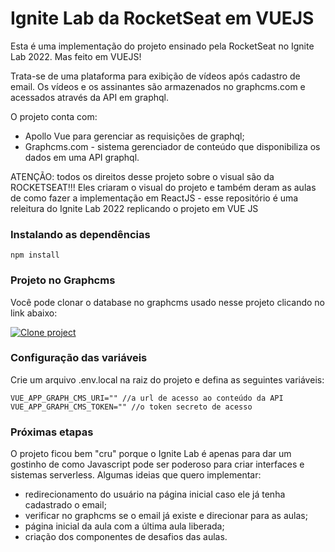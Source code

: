 # Ignite Lab da RocketSeat em VUEJS

Esta é uma implementação do projeto ensinado pela RocketSeat no Ignite Lab 2022. Mas feito em VUEJS!

Trata-se de uma plataforma para exibição de vídeos após cadastro de email. Os vídeos e os assinantes são armazenados no graphcms.com e acessados através da API em graphql.

O projeto conta com:
- Apollo Vue para gerenciar as requisições de graphql;
- Graphcms.com - sistema gerenciador de conteúdo que disponibiliza os dados em uma API graphql.

ATENÇÃO: todos os direitos desse projeto sobre o visual são da ROCKETSEAT!!! Eles criaram o visual do projeto e também deram as aulas de como fazer a implementação em ReactJS - esse repositório é uma releitura do Ignite Lab 2022 replicando o projeto em VUE JS

### Instalando as dependências
```
npm install
```

### Projeto no Graphcms
Você pode clonar o database no graphcms usado nesse projeto clicando no link abaixo:

[![Clone project](https://graphcms.com/button)](https://app.graphcms.com/clone/41983f56bff6490d9ad8ad51382e5c55?name=Ignite%20Lab%20Rocketseat%20in%20VUE)

### Configuração das variáveis
Crie um arquivo .env.local na raiz do projeto e defina as seguintes variáveis:
```
VUE_APP_GRAPH_CMS_URI="" //a url de acesso ao conteúdo da API
VUE_APP_GRAPH_CMS_TOKEN="" //o token secreto de acesso
```

### Próximas etapas
O projeto ficou bem "cru" porque o Ignite Lab é apenas para dar um gostinho de como Javascript pode ser poderoso para criar interfaces e sistemas serverless. Algumas ideias que quero implementar:

- redirecionamento do usuário na página inicial caso ele já tenha cadastrado o email;
- verificar no graphcms se o email já existe e direcionar para as aulas;
- página inicial da aula com a última aula liberada;
- criação dos componentes de desafios das aulas.
